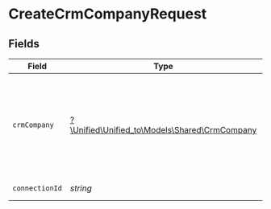 # CreateCrmCompanyRequest


## Fields

| Field                                                                                          | Type                                                                                           | Required                                                                                       | Description                                                                                    |
| ---------------------------------------------------------------------------------------------- | ---------------------------------------------------------------------------------------------- | ---------------------------------------------------------------------------------------------- | ---------------------------------------------------------------------------------------------- |
| `crmCompany`                                                                                   | [?\Unified\Unified_to\Models\Shared\CrmCompany](../../Models/Shared/CrmCompany.md)             | :heavy_minus_sign:                                                                             | A company represents an organization that optionally is associated with a deal and/or contacts |
| `connectionId`                                                                                 | *string*                                                                                       | :heavy_check_mark:                                                                             | ID of the connection                                                                           |